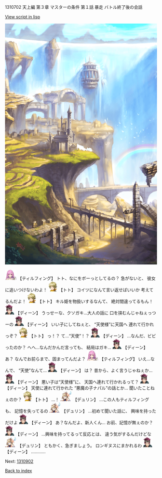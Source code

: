 1310702 天上編 第３章 マスターの条件 第１話 暴走 バトル終了後の会話

[View script in lisp](../scripts/1310702.txt)

![mountain.png](../images/backgrounds/mountain.png)

<img src="../images/units/24.png" alt="24.png" height="34"/>
【ティルフィング】
トト、なにをボーっとしてるの？
急がないと、
彼女に追いつけないわよ！

<img src="../images/units/4.png" alt="4.png" height="34"/>
【トト】
コイツになんて言い返せばいいか
考えてるんだよ！

<img src="../images/units/4.png" alt="4.png" height="34"/>
【トト】
キル姫を物扱いするなんて、
絶対間違ってるもん！

<img src="../images/units/6.png" alt="6.png" height="34"/>
【ディーン】
うっせーな、クソガキ…大人の話に
口を挟むんじゃねぇっつーの

<img src="../images/units/6.png" alt="6.png" height="34"/>
【ディーン】
いい子にしてねぇと、
“天使様”に天国へ
連れて行かれっぞ？

<img src="../images/units/4.png" alt="4.png" height="34"/>
【トト】
っ！？
て…“天使”！？

<img src="../images/units/6.png" alt="6.png" height="34"/>
【ディーン】
…なんだ、ビビったのか？
へへ…なんだかんだ言っても、
結局はガキ…

<img src="../images/units/6.png" alt="6.png" height="34"/>
【ディーン】
あ？
なんでお前らまで、固まってんだよ？

<img src="../images/units/24.png" alt="24.png" height="34"/>
【ティルフィング】
いえ…なんで、
“天使”なんて…

<img src="../images/units/6.png" alt="6.png" height="34"/>
【ディーン】
は？
昔から、よく言うじゃねぇか…

<img src="../images/units/6.png" alt="6.png" height="34"/>
【ディーン】
悪い子は“天使様”に、
天国へ連れて行かれるって？

<img src="../images/units/6.png" alt="6.png" height="34"/>
【ディーン】
天使に連れて行かれた
“悪魔の子ナパル”の話とか…
聞いたことねぇのか？

<img src="../images/units/4.png" alt="4.png" height="34"/>
【トト】
…！

<img src="../images/units/0.png" alt="0.png" height="34"/>
【デュリン】
…この人もティルフィングも、
記憶を失ってるの

<img src="../images/units/0.png" alt="0.png" height="34"/>
【デュリン】
…初めて聞いた話に、
興味を持っただけよ

<img src="../images/units/6.png" alt="6.png" height="34"/>
【ディーン】
あ？なんだよ、新人くん…
お前、記憶が無ぇのか？

<img src="../images/units/6.png" alt="6.png" height="34"/>
【ディーン】
…興味を持ってるって反応とは、
違う気がするんだけどな

<img src="../images/units/0.png" alt="0.png" height="34"/>
【デュリン】
ともかく、急ぎましょう。
ロンギヌスにまかれるわ

<img src="../images/units/6.png" alt="6.png" height="34"/>
【ディーン】
…………

Next: [1310902](1310902.md)

[Back to index](index.md)
